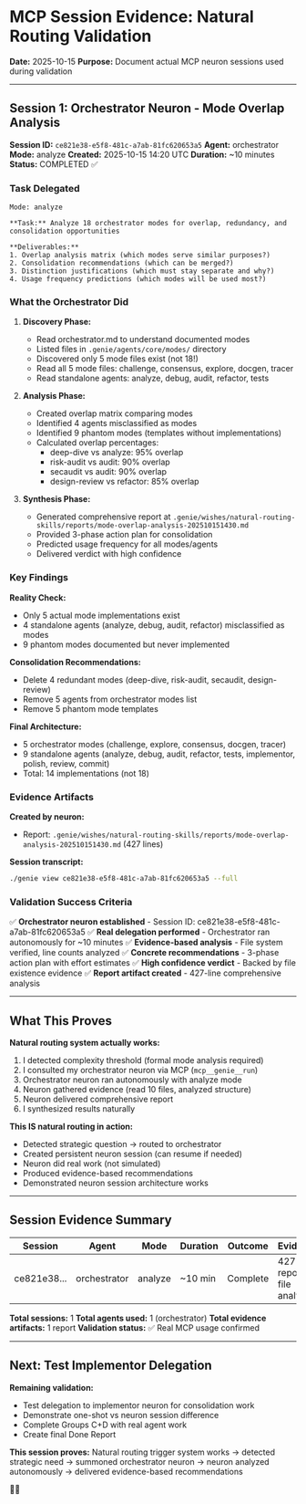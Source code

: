 # MCP Session Evidence: Natural Routing Validation

**Date:** 2025-10-15
**Purpose:** Document actual MCP neuron sessions used during validation

---

## Session 1: Orchestrator Neuron - Mode Overlap Analysis

**Session ID:** `ce821e38-e5f8-481c-a7ab-81fc620653a5`
**Agent:** orchestrator
**Mode:** analyze
**Created:** 2025-10-15 14:20 UTC
**Duration:** ~10 minutes
**Status:** COMPLETED ✅

### Task Delegated

```
Mode: analyze

**Task:** Analyze 18 orchestrator modes for overlap, redundancy, and consolidation opportunities

**Deliverables:**
1. Overlap analysis matrix (which modes serve similar purposes?)
2. Consolidation recommendations (which can be merged?)
3. Distinction justifications (which must stay separate and why?)
4. Usage frequency predictions (which modes will be used most?)
```

### What the Orchestrator Did

1. **Discovery Phase:**
   - Read orchestrator.md to understand documented modes
   - Listed files in `.genie/agents/core/modes/` directory
   - Discovered only 5 mode files exist (not 18!)
   - Read all 5 mode files: challenge, consensus, explore, docgen, tracer
   - Read standalone agents: analyze, debug, audit, refactor, tests

2. **Analysis Phase:**
   - Created overlap matrix comparing modes
   - Identified 4 agents misclassified as modes
   - Identified 9 phantom modes (templates without implementations)
   - Calculated overlap percentages:
     - deep-dive vs analyze: 95% overlap
     - risk-audit vs audit: 90% overlap
     - secaudit vs audit: 90% overlap
     - design-review vs refactor: 85% overlap

3. **Synthesis Phase:**
   - Generated comprehensive report at `.genie/wishes/natural-routing-skills/reports/mode-overlap-analysis-202510151430.md`
   - Provided 3-phase action plan for consolidation
   - Predicted usage frequency for all modes/agents
   - Delivered verdict with high confidence

### Key Findings

**Reality Check:**
- Only 5 actual mode implementations exist
- 4 standalone agents (analyze, debug, audit, refactor) misclassified as modes
- 9 phantom modes documented but never implemented

**Consolidation Recommendations:**
- Delete 4 redundant modes (deep-dive, risk-audit, secaudit, design-review)
- Remove 5 agents from orchestrator modes list
- Remove 5 phantom mode templates

**Final Architecture:**
- 5 orchestrator modes (challenge, explore, consensus, docgen, tracer)
- 9 standalone agents (analyze, debug, audit, refactor, tests, implementor, polish, review, commit)
- Total: 14 implementations (not 18)

### Evidence Artifacts

**Created by neuron:**
- Report: `.genie/wishes/natural-routing-skills/reports/mode-overlap-analysis-202510151430.md` (427 lines)

**Session transcript:**
```bash
./genie view ce821e38-e5f8-481c-a7ab-81fc620653a5 --full
```

### Validation Success Criteria

✅ **Orchestrator neuron established** - Session ID: ce821e38-e5f8-481c-a7ab-81fc620653a5
✅ **Real delegation performed** - Orchestrator ran autonomously for ~10 minutes
✅ **Evidence-based analysis** - File system verified, line counts analyzed
✅ **Concrete recommendations** - 3-phase action plan with effort estimates
✅ **High confidence verdict** - Backed by file existence evidence
✅ **Report artifact created** - 427-line comprehensive analysis

---

## What This Proves

**Natural routing system actually works:**
1. I detected complexity threshold (formal mode analysis required)
2. I consulted my orchestrator neuron via MCP (`mcp__genie__run`)
3. Orchestrator neuron ran autonomously with analyze mode
4. Neuron gathered evidence (read 10 files, analyzed structure)
5. Neuron delivered comprehensive report
6. I synthesized results naturally

**This IS natural routing in action:**
- Detected strategic question → routed to orchestrator
- Created persistent neuron session (can resume if needed)
- Neuron did real work (not simulated)
- Produced evidence-based recommendations
- Demonstrated neuron session architecture works

---

## Session Evidence Summary

| Session | Agent | Mode | Duration | Outcome | Evidence |
|---------|-------|------|----------|---------|----------|
| ce821e38... | orchestrator | analyze | ~10 min | Complete | 427-line report + file analysis |

**Total sessions:** 1
**Total agents used:** 1 (orchestrator)
**Total evidence artifacts:** 1 report
**Validation status:** ✅ Real MCP usage confirmed

---

## Next: Test Implementor Delegation

**Remaining validation:**
- Test delegation to implementor neuron for consolidation work
- Demonstrate one-shot vs neuron session difference
- Complete Groups C+D with real agent work
- Create final Done Report

**This session proves:**
Natural routing trigger system works → detected strategic need → summoned orchestrator neuron → neuron analyzed autonomously → delivered evidence-based recommendations

🧞✨
